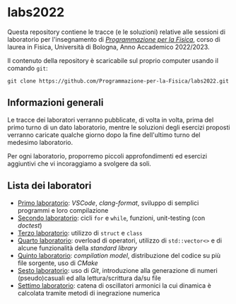 # labs2022

Questa repository contiene le tracce (e le soluzioni) relative alle sessioni
di laboratorio per l'insegnamento di
_[Programmazione per la Fisica](https://github.com/Programmazione-per-la-Fisica/pf2022)_,
corso di laurea in Fisica, Università di Bologna, Anno Accademico 2022/2023.

Il contenuto della repository è scaricabile sul proprio computer usando il
comando `git`:

```shell
git clone https://github.com/Programmazione-per-la-Fisica/labs2022.git
```

## Informazioni generali

Le tracce dei laboratori verranno pubblicate, di volta in volta, prima del
primo turno di un dato laboratorio, mentre le soluzioni degli esercizi proposti
verranno caricate qualche giorno dopo la fine dell'ultimo turno del medesimo
laboratorio.

Per ogni laboratorio, proporremo piccoli approfondimenti ed esercizi aggiuntivi
che vi incoraggiamo a svolgere da soli.

## Lista dei laboratori

- [Primo laboratorio](lab1/README.md): _VSCode_, _clang-format_, sviluppo di
  semplici programmi e loro compilazione
- [Secondo laboratorio](lab2/README.md): cicli `for` e `while`, funzioni,
  unit-testing (con _doctest_)
- [Terzo laboratorio](lab3/README.md): utilizzo di `struct` e `class`
- [Quarto laboratorio](lab4/README.md): overload di operatori, utilizzo di
  `std::vector<>` e di alcune funzionalità della _standard library_
- [Quinto laboratorio](lab5/README.md): _compilation model_, distribuzione del
  codice su più file sorgente, uso di _CMake_
- [Sesto laboratorio](lab6/README.md): uso di _Git_, introduzione alla
  generazione di numeri (pseudo)casuali ed alla lettura/scrittura da/su file
- [Settimo laboratorio](lab7/README.md): catena di oscillatori armonici la cui
  dinamica è calcolata tramite metodi di inegrazione numerica

